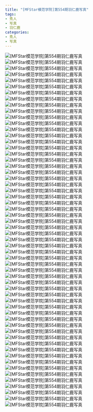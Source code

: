 ```yaml
---
title: "[MFStar模范学院]第554期羽仁鹿写真"
tags: 
- 秀人
- 写真
- 羽仁鹿
categories:
- 秀人
- 写真
---
```


![[MFStar模范学院]第554期羽仁鹿写真](https://img.ilovese.xyz/1734708794739.webp)
![[MFStar模范学院]第554期羽仁鹿写真](https://img.ilovese.xyz/1734708797041.webp)
![[MFStar模范学院]第554期羽仁鹿写真](https://img.ilovese.xyz/1734708798816.webp)
![[MFStar模范学院]第554期羽仁鹿写真](https://img.ilovese.xyz/1734708800141.webp)
![[MFStar模范学院]第554期羽仁鹿写真](https://img.ilovese.xyz/1734708801594.webp)
![[MFStar模范学院]第554期羽仁鹿写真](https://img.ilovese.xyz/1734708802971.webp)
![[MFStar模范学院]第554期羽仁鹿写真](https://img.ilovese.xyz/1734708804419.webp)
![[MFStar模范学院]第554期羽仁鹿写真](https://img.ilovese.xyz/1734708805619.webp)
![[MFStar模范学院]第554期羽仁鹿写真](https://img.ilovese.xyz/1734708807319.webp)
![[MFStar模范学院]第554期羽仁鹿写真](https://img.ilovese.xyz/1734708809103.webp)
![[MFStar模范学院]第554期羽仁鹿写真](https://img.ilovese.xyz/1734708810854.webp)
![[MFStar模范学院]第554期羽仁鹿写真](https://img.ilovese.xyz/1734708812391.webp)
![[MFStar模范学院]第554期羽仁鹿写真](https://img.ilovese.xyz/1734708814136.webp)
![[MFStar模范学院]第554期羽仁鹿写真](https://img.ilovese.xyz/1734708815740.webp)
![[MFStar模范学院]第554期羽仁鹿写真](https://img.ilovese.xyz/1734708817315.webp)
![[MFStar模范学院]第554期羽仁鹿写真](https://img.ilovese.xyz/1734708818913.webp)
![[MFStar模范学院]第554期羽仁鹿写真](https://img.ilovese.xyz/1734708820199.webp)
![[MFStar模范学院]第554期羽仁鹿写真](https://img.ilovese.xyz/1734708822056.webp)
![[MFStar模范学院]第554期羽仁鹿写真](https://img.ilovese.xyz/1734708823751.webp)
![[MFStar模范学院]第554期羽仁鹿写真](https://img.ilovese.xyz/1734708824914.webp)
![[MFStar模范学院]第554期羽仁鹿写真](https://img.ilovese.xyz/1734708826296.webp)
![[MFStar模范学院]第554期羽仁鹿写真](https://img.ilovese.xyz/1734708828008.webp)
![[MFStar模范学院]第554期羽仁鹿写真](https://img.ilovese.xyz/1734708829717.webp)
![[MFStar模范学院]第554期羽仁鹿写真](https://img.ilovese.xyz/1734708831672.webp)
![[MFStar模范学院]第554期羽仁鹿写真](https://img.ilovese.xyz/1734708832900.webp)
![[MFStar模范学院]第554期羽仁鹿写真](https://img.ilovese.xyz/1734708834961.webp)
![[MFStar模范学院]第554期羽仁鹿写真](https://img.ilovese.xyz/1734708836686.webp)
![[MFStar模范学院]第554期羽仁鹿写真](https://img.ilovese.xyz/1734708838261.webp)
![[MFStar模范学院]第554期羽仁鹿写真](https://img.ilovese.xyz/1734708840090.webp)
![[MFStar模范学院]第554期羽仁鹿写真](https://img.ilovese.xyz/1734708841472.webp)
![[MFStar模范学院]第554期羽仁鹿写真](https://img.ilovese.xyz/1734708842938.webp)
![[MFStar模范学院]第554期羽仁鹿写真](https://img.ilovese.xyz/1734708844710.webp)
![[MFStar模范学院]第554期羽仁鹿写真](https://img.ilovese.xyz/1734708846469.webp)
![[MFStar模范学院]第554期羽仁鹿写真](https://img.ilovese.xyz/1734708848750.webp)
![[MFStar模范学院]第554期羽仁鹿写真](https://img.ilovese.xyz/1734708850603.webp)
![[MFStar模范学院]第554期羽仁鹿写真](https://img.ilovese.xyz/1734708852145.webp)
![[MFStar模范学院]第554期羽仁鹿写真](https://img.ilovese.xyz/1734708853839.webp)
![[MFStar模范学院]第554期羽仁鹿写真](https://img.ilovese.xyz/1734708855474.webp)
![[MFStar模范学院]第554期羽仁鹿写真](https://img.ilovese.xyz/1734708856673.webp)
![[MFStar模范学院]第554期羽仁鹿写真](https://img.ilovese.xyz/1734708858419.webp)
![[MFStar模范学院]第554期羽仁鹿写真](https://img.ilovese.xyz/1734708859840.webp)
![[MFStar模范学院]第554期羽仁鹿写真](https://img.ilovese.xyz/1734708861601.webp)
![[MFStar模范学院]第554期羽仁鹿写真](https://img.ilovese.xyz/1734708863331.webp)
![[MFStar模范学院]第554期羽仁鹿写真](https://img.ilovese.xyz/1734708865015.webp)
![[MFStar模范学院]第554期羽仁鹿写真](https://img.ilovese.xyz/1734708866870.webp)
![[MFStar模范学院]第554期羽仁鹿写真](https://img.ilovese.xyz/1734708868709.webp)
![[MFStar模范学院]第554期羽仁鹿写真](https://img.ilovese.xyz/1734708870352.webp)
![[MFStar模范学院]第554期羽仁鹿写真](https://img.ilovese.xyz/1734708871780.webp)
![[MFStar模范学院]第554期羽仁鹿写真](https://img.ilovese.xyz/1734708873473.webp)
![[MFStar模范学院]第554期羽仁鹿写真](https://img.ilovese.xyz/1734708875097.webp)
![[MFStar模范学院]第554期羽仁鹿写真](https://img.ilovese.xyz/1734708876857.webp)
![[MFStar模范学院]第554期羽仁鹿写真](https://img.ilovese.xyz/1734708878303.webp)
![[MFStar模范学院]第554期羽仁鹿写真](https://img.ilovese.xyz/1734708880143.webp)
![[MFStar模范学院]第554期羽仁鹿写真](https://img.ilovese.xyz/1734708881825.webp)
![[MFStar模范学院]第554期羽仁鹿写真](https://img.ilovese.xyz/1734708883523.webp)
![[MFStar模范学院]第554期羽仁鹿写真](https://img.ilovese.xyz/1734708884975.webp)
![[MFStar模范学院]第554期羽仁鹿写真](https://img.ilovese.xyz/1734708886730.webp)
![[MFStar模范学院]第554期羽仁鹿写真](https://img.ilovese.xyz/1734708888565.webp)
